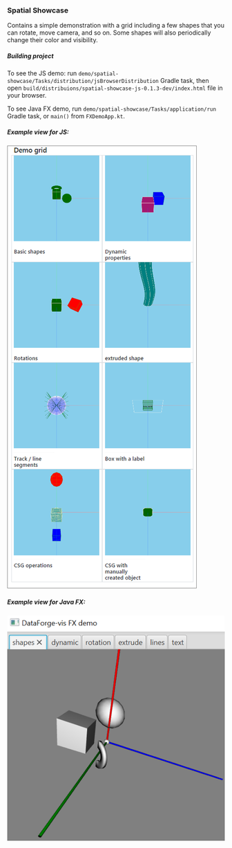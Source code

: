 ### Spatial Showcase

Contains a simple demonstration with a grid including a few shapes that you can rotate, move camera, and so on.
Some shapes will also periodically change their color and visibility.

##### Building project
 
To see the JS demo: run `demo/spatial-showcase/Tasks/distribution/jsBrowserDistribution` Gradle task, then open
`build/distribuions/spatial-showcase-js-0.1.3-dev/index.html` file in your browser.

To see Java FX demo, run `demo/spatial-showcase/Tasks/application/run` Gradle task, or `main()` from `FXDemoApp.kt`.

##### Example view for JS:

![](../../docs/resources/spatial-showcase.png)

##### Example view for Java FX:

![](../../docs/resources/spatial-showcase-FX.png)
